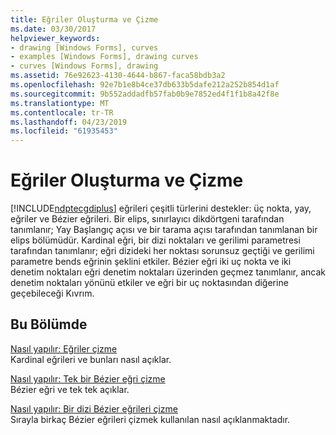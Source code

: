 ```yaml
---
title: Eğriler Oluşturma ve Çizme
ms.date: 03/30/2017
helpviewer_keywords:
- drawing [Windows Forms], curves
- examples [Windows Forms], drawing curves
- curves [Windows Forms], drawing
ms.assetid: 76e92623-4130-4644-b867-faca58bdb3a2
ms.openlocfilehash: 92e7b1e8b4ce37db633b5dafe212a252b854d1af
ms.sourcegitcommit: 9b552addadfb57fab0b9e7852ed4f1f1b8a42f8e
ms.translationtype: MT
ms.contentlocale: tr-TR
ms.lasthandoff: 04/23/2019
ms.locfileid: "61935453"
---
```

# <a name="constructing-and-drawing-curves"></a>Eğriler Oluşturma ve Çizme
[!INCLUDE[ndptecgdiplus](../../../../includes/ndptecgdiplus-md.md)] eğrileri çeşitli türlerini destekler: üç nokta, yay, eğriler ve Bézier eğrileri. Bir elips, sınırlayıcı dikdörtgeni tarafından tanımlanır; Yay Başlangıç açısı ve bir tarama açısı tarafından tanımlanan bir elips bölümüdür. Kardinal eğri, bir dizi noktaları ve gerilimi parametresi tarafından tanımlanır; eğri dizideki her noktası sorunsuz geçtiği ve gerilimi parametre bends eğrinin şeklini etkiler. Bézier eğri iki uç nokta ve iki denetim noktaları eğri denetim noktaları üzerinden geçmez tanımlanır, ancak denetim noktaları yönünü etkiler ve eğri bir uç noktasından diğerine geçebileceği Kıvrım.  
  
## <a name="in-this-section"></a>Bu Bölümde  
 [Nasıl yapılır: Eğriler çizme](how-to-draw-cardinal-splines.md)  
 Kardinal eğrileri ve bunları nasıl açıklar.  
  
 [Nasıl yapılır: Tek bir Bézier eğri çizme](how-to-draw-a-single-bezier-spline.md)  
 Bézier eğri ve tek tek açıklar.  
  
 [Nasıl yapılır: Bir dizi Bézier eğrileri çizme](how-to-draw-a-sequence-of-bezier-splines.md)  
 Sırayla birkaç Bézier eğrileri çizmek kullanılan nasıl açıklanmaktadır.

